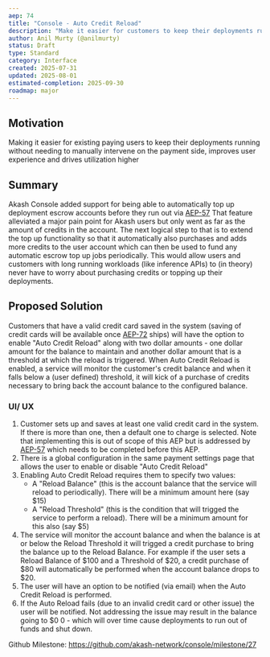 ```yaml
---
aep: 74
title: "Console - Auto Credit Reload"
description: "Make it easier for customers to keep their deployments running"
author: Anil Murty (@anilmurty)
status: Draft
type: Standard
category: Interface
created: 2025-07-31
updated: 2025-08-01
estimated-completion: 2025-09-30
roadmap: major
---
```


## Motivation

Making it easier for existing paying users to keep their deployments running without needing to manually intervene on the payment side, improves user experience and drives utilization higher

## Summary

Akash Console added support for being able to automatically top up deployment escrow accounts before they run out via [AEP-57](https://akash.network/roadmap/aep-57/) That feature alleviated a major pain point for Akash users but only went as far as the amount of credits in the account. The next logical step to that is to extend the top up functionality so that it automatically also purchases and adds more credits to the user account which can then be used to fund any automatic escrow top up jobs periodically. This would allow users and customers with long running workloads (like inference APIs) to (in theory) never have to worry about purchasing credits or topping up their deployments.

## Proposed Solution

Customers that have a valid credit card saved in the system (saving of credit cards will be available once [AEP-72](https://akash.network/roadmap/aep-72/) ships) will have the option to enable "Auto Credit Reload" along with two dollar amounts - one dollar amount for the balance to maintain and another dollar amount that is a threshold at which the reload is triggered. When Auto Credit Reload is enabled, a service will monitor the customer's credit balance and when it falls below a (user defined) threshold, it will kick of a purchase of credits necessary to bring back the account balance to the configured balance.

### UI/ UX

1. Customer sets up and saves at least one valid credit card in the system. If there is more than one, then a default one to charge is selected. Note that implementing this is out of scope of this AEP but is addressed by [AEP-57](https://akash.network/roadmap/aep-57/) which needs to be completed before this AEP.
2. There is a global configuration in the same payment settings page that allows the user to enable or disable "Auto Credit Reload"
3. Enabling Auto Credit Reload requires them to specify two values:
   - A "Reload Balance" (this is the account balance that the service will reload to periodically). There will be a minimum amount here (say $15)
   - A "Reload Threshold" (this is the condition that will trigged the service to perform a reload). There will be a minimum amount for this also (say $5)
4. The service will monitor the account balance and when the balance is at or below the Reload Threshold it will trigged a credit purchase to bring the balance up to the Reload Balance. For example if the user sets a Reload Balance of $100 and a Threshold of $20, a credit purchase of $80 will automatically be performed when the account balance drops to $20.
5. The user will have an option to be notified (via email) when the Auto Credit Reload is performed. 
6. If the Auto Reload fails (due to an invalid credit card or other issue) the user will be notified. Not addressing the issue may result in the balance going to $0 0 - which will over time cause deployments to run out of funds and shut down.

Github Milestone: https://github.com/akash-network/console/milestone/27